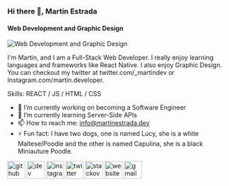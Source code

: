 ### Hi there 👋, Martin Estrada
#### Web Development and Graphic Design
![Web Development and Graphic Design](https://arturssmirnovs.github.io/github-profile-readme-generator/images/banner.png)

I'm Martin, and I am a Full-Stack Web Developer. I really enjoy learning languages and frameworks like React Native. I also enjoy Graphic Design. You can checkout my twitter at twitter.com/_martindev or Instagram.com/martin.developer.

Skills: REACT / JS / HTML / CSS

- 🔭 I’m currently working on becoming a Software Engineer 
- 🌱 I’m currently learning Server-Side APIs 
- 📫 How to reach me: info@martinestrada.dev 
- ⚡ Fun fact: I have two dogs, one is named Lucy, she is a white Maltese/Poodle and the other is named Capulina, she is a black Miniauture Poodle.


[<img src='https://cdn.jsdelivr.net/npm/simple-icons@3.0.1/icons/github.svg' alt='github' height='40'>](https://github.com/mxrtinee)  [<img src='https://cdn.jsdelivr.net/npm/simple-icons@3.0.1/icons/dev-dot-to.svg' alt='dev' height='40'>](https://dev.to/mxrtinee)  [<img src='https://cdn.jsdelivr.net/npm/simple-icons@3.0.1/icons/instagram.svg' alt='instagram' height='40'>](https://www.instagram.com/martin.developer/)  [<img src='https://cdn.jsdelivr.net/npm/simple-icons@3.0.1/icons/twitter.svg' alt='twitter' height='40'>](https://twitter.com/_martindev)  [<img src='https://cdn.jsdelivr.net/npm/simple-icons@3.0.1/icons/stackoverflow.svg' alt='stackoverflow' height='40'>](https://stackoverflow.com/users/22160518)  [<img src='https://cdn.jsdelivr.net/npm/simple-icons@3.0.1/icons/icloud.svg' alt='website' height='40'>](martinestrada.dev)  [<img src='https://cdn.jsdelivr.net/npm/simple-icons@3.0.1/icons/gmail.svg' alt='gmail' height='40'>](info@martinestrada.dev)  

